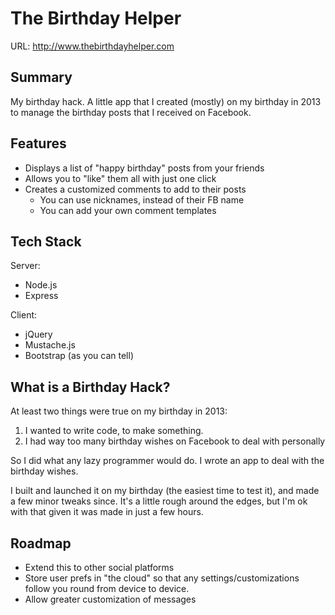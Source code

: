 The Birthday Helper
==========================

URL: http://www.thebirthdayhelper.com

Summary
---------
My birthday hack. A little app that I created (mostly) on my birthday in 2013 to manage the birthday posts that I received on Facebook.

Features
---------
* Displays a list of "happy birthday" posts from your friends
* Allows you to "like" them all with just one click
* Creates a customized comments to add to their posts
    * You can use nicknames, instead of their FB name
    * You can add your own comment templates

Tech Stack
-----------

Server:

* Node.js
* Express

Client:

* jQuery
* Mustache.js
* Bootstrap (as you can tell)

What is a Birthday Hack?
-------------

At least two things were true on my birthday in 2013:

1. I wanted to write code, to make something.
2. I had way too many birthday wishes on Facebook to deal with personally

So I did what any lazy programmer would do. I wrote an app to deal with the birthday wishes.

I built and launched it on my birthday (the easiest time to test it), and made a few minor tweaks since. It's a little rough around the edges, but I'm ok with that given it was made in just a few hours.

Roadmap
---------
* Extend this to other social platforms
* Store user prefs in "the cloud" so that any settings/customizations follow you round from device to device.
* Allow greater customization of messages